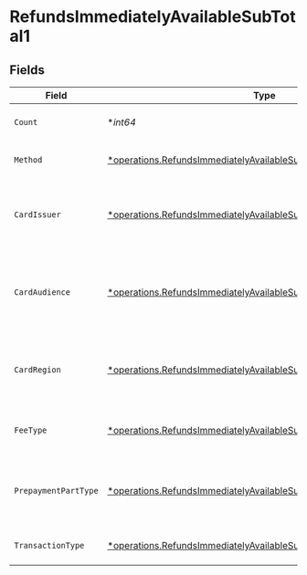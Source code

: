 # RefundsImmediatelyAvailableSubTotal1


## Fields

| Field                                                                                                                                                   | Type                                                                                                                                                    | Required                                                                                                                                                | Description                                                                                                                                             | Example                                                                                                                                                 |
| ------------------------------------------------------------------------------------------------------------------------------------------------------- | ------------------------------------------------------------------------------------------------------------------------------------------------------- | ------------------------------------------------------------------------------------------------------------------------------------------------------- | ------------------------------------------------------------------------------------------------------------------------------------------------------- | ------------------------------------------------------------------------------------------------------------------------------------------------------- |
| `Count`                                                                                                                                                 | **int64*                                                                                                                                                | :heavy_minus_sign:                                                                                                                                      | Number of transactions of this type                                                                                                                     | 50                                                                                                                                                      |
| `Method`                                                                                                                                                | [*operations.RefundsImmediatelyAvailableSubTotalMethod1](../../models/operations/refundsimmediatelyavailablesubtotalmethod1.md)                         | :heavy_minus_sign:                                                                                                                                      | Payment type of the transactions                                                                                                                        | creditcard                                                                                                                                              |
| `CardIssuer`                                                                                                                                            | [*operations.RefundsImmediatelyAvailableSubTotalCardIssuer1](../../models/operations/refundsimmediatelyavailablesubtotalcardissuer1.md)                 | :heavy_minus_sign:                                                                                                                                      | In case of payments transactions with card, the card issuer will be available                                                                           | amex                                                                                                                                                    |
| `CardAudience`                                                                                                                                          | [*operations.RefundsImmediatelyAvailableSubTotalCardAudience1](../../models/operations/refundsimmediatelyavailablesubtotalcardaudience1.md)             | :heavy_minus_sign:                                                                                                                                      | In case of payments trnsactions with card, the card audience will be available.                                                                         | other                                                                                                                                                   |
| `CardRegion`                                                                                                                                            | [*operations.RefundsImmediatelyAvailableSubTotalCardRegion1](../../models/operations/refundsimmediatelyavailablesubtotalcardregion1.md)                 | :heavy_minus_sign:                                                                                                                                      | In case of payments transactions with card, the card region will be available.                                                                          | domestic                                                                                                                                                |
| `FeeType`                                                                                                                                               | [*operations.RefundsImmediatelyAvailableSubTotalFeeType1](../../models/operations/refundsimmediatelyavailablesubtotalfeetype1.md)                       | :heavy_minus_sign:                                                                                                                                      | Present when the transaction represents a fee.                                                                                                          | payment-fee                                                                                                                                             |
| `PrepaymentPartType`                                                                                                                                    | [*operations.RefundsImmediatelyAvailableSubTotalPrepaymentPartType1](../../models/operations/refundsimmediatelyavailablesubtotalprepaymentparttype1.md) | :heavy_minus_sign:                                                                                                                                      | Prepayment part: fee itself, reimbursement, discount, VAT or rounding compensation.                                                                     | fee                                                                                                                                                     |
| `TransactionType`                                                                                                                                       | [*operations.RefundsImmediatelyAvailableSubTotalTransactionType1](../../models/operations/refundsimmediatelyavailablesubtotaltransactiontype1.md)       | :heavy_minus_sign:                                                                                                                                      | Represents the transaction type                                                                                                                         | payment                                                                                                                                                 |